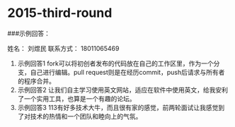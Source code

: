 
# 2015-third-round

###示例回答：

姓名：  刘煜民
联系方式：  18011065469

1. 示例回答1  fork可以将初创者发布的代码放在自己的工作区里，作为一个分支，自己进行编辑。pull request则是在经历commit，push后请求与所有者的程序合并。
2. 示例回答2  让我们自主学习使用英文网站，适应在软件中使用英文，给我安利了一个实用工具，也算是一个有趣的论坛。
3. 示例回答3  113有好多技术大牛，而且很有家的感觉，前两轮面试让我感觉到了对技术的热情和一个团队和睦向上的气氛。
